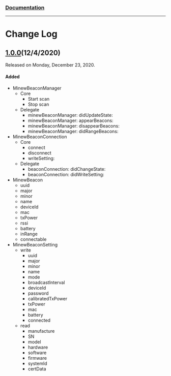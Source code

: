 ### [Documentation](https://docs.beaconyun.com/zh-CN/iOS/iOS_BeaconAdmin_Software_Development_Kit_Guide.html)
---

# Change Log


## [1.0.0](https://github.com/minewdevelop/iOS_Pods_Minew_BeaconAdminSDK/releases/tag/1.0.0)(12/4/2020)

Released on Monday, December 23, 2020. 

#### Added

- MinewBeaconManager
  - Core
    - Start scan
    - Stop scan
  - Delegate
    - minewBeaconManager: didUpdateState:
    - minewBeaconManager: appearBeacons:
    - minewBeaconManager: disappearBeacons:
    - minewBeaconManager: didRangeBeacons:
- MinewBeaconConnection
  - Core
    - connect
    - disconnect
    - writeSetting:
  - Delegate
    - beaconConnection: didChangeState:
    - beaconConnection: didWriteSetting:
- MinewBeacon
  - uuid
  - major
  - minor
  - name
  - deviceId
  - mac
  - txPower
  - rssi
  - battery
  - inRange
  - connectable
- MinewBeaconSetting
  - write
    - uuid
    - major
    - minor
    - name
    - mode
    - broadcastInterval
    - deviceId
    - password
    - calibratedTxPower
    - txPower
    - mac
    - battery
    - connected
  - read
    - manufacture
    - SN
    - model
    - hardware
    - software
    - firmware
    - systemId
    - certData

